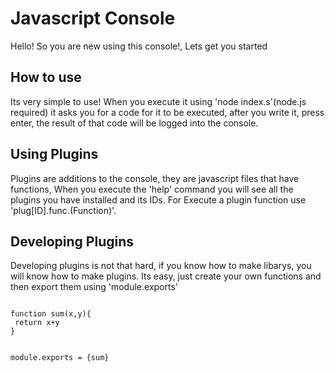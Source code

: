 <h1>Javascript Console</h1>


<p>Hello! So you are new using this console!, Lets get you started</p>



<h2>How to use</h2>

<p>
  Its very simple to use!
  When you execute it using 'node index.s'(node.js required) it asks you for a code for it to be executed, after you write it, press enter,
  the result of that code will be logged into the console.
</p>

<h2>Using Plugins</h2>

<p>
  Plugins are additions to the console, they are javascript files that have functions,
  When you execute the 'help' command you will see all the plugins you have installed and its IDs.
  For Execute a plugin function use 'plug[ID].func.(Function)'.
</p>

<h2>Developing Plugins</h2>

<p>
  Developing plugins is not that hard, if you know how to make libarys, you will know how to make plugins.
  Its easy, just create your own functions and then export them using 'module.exports'
</p>
<code>
function sum(x,y){
 return x+y
}

module.exports = {sum}
</code>
